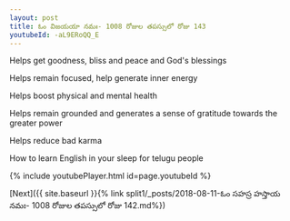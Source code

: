 ```yaml
---
layout: post
title: ఓం విజయయా నమః- 1008 రోజుల తపస్సులో రోజు 143
youtubeId: -aL9ERoQQ_E
---
```

 
 
Helps get goodness, bliss and peace and God's blessings
 
Helps remain focused, help generate inner energy 
 
Helps boost physical and mental health 
 
Helps remain grounded and generates a sense of gratitude towards the greater power 
 
Helps reduce bad karma
 
How to learn English in your sleep for telugu people
 
 
 
 


{% include youtubePlayer.html id=page.youtubeId %}
 
[Next]({{ site.baseurl }}{% link split1/_posts/2018-08-11-ఓం సహస్ర హస్తాయ నమః- 1008 రోజుల తపస్సులో రోజు 142.md%})
 
